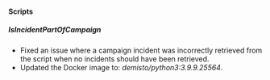 
#### Scripts
##### IsIncidentPartOfCampaign
- Fixed an issue where a campaign incident was incorrectly retrieved from the script when no incidents should have been retrieved.
- Updated the Docker image to: *demisto/python3:3.9.9.25564*.
